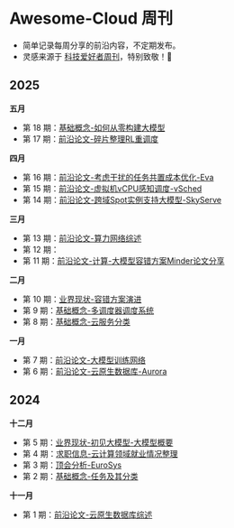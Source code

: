 # Awesome-Cloud 周刊

* 简单记录每周分享的前沿内容，不定期发布。
* 灵感来源于 [科技爱好者周刊](https://github.com/ruanyf/weekly)，特别致敬！🫡

## 2025

**五月**
* 第 18 期：[基础概念-如何从零构建大模型](./issue-18.md)
* 第 17 期：[前沿论文-碎片整理RL重调度](./issue-17.md)

**四月**
* 第 16 期：[前沿论文-考虑干扰的任务共置成本优化-Eva](./issue-16.md)
* 第 15 期：[前沿论文-虚拟机vCPU感知调度-vSched](./issue-15.md)
* 第 14 期：[前沿论文-跨域Spot实例支持大模型-SkyServe](./issue-14.md)

**三月**
* 第 13 期：[前沿论文-算力网络综述](./issue-13.md)
* 第 12 期：
* 第 11 期：[前沿论文-计算-大模型容错方案Minder论文分享](./issue-11.md)

**二月**
* 第 10 期：[业界现状-容错方案演进](./issue-10.md)
* 第 9 期：[基础概念-多调度器调度系统](./issue-9.md)
* 第 8 期：[基础概念-云服务分类](./issue-8.md)

**一月**
* 第 7 期：[前沿论文-大模型训练网络](./issue-7.md)
* 第 6 期：[前沿论文-云原生数据库-Aurora](./issue-6.md)

## 2024

**十二月**
* 第 5 期：[业界现状-初见大模型-大模型概要](./issue-5.md)
* 第 4 期：[求职信息-云计算领域就业情况整理](./issue-4.md)
* 第 3 期：[顶会分析-EuroSys](./issue-3.md)
* 第 2 期：[基础概念-任务及其分类](./issue-2.md)

**十一月**
* 第 1 期：[前沿论文-云原生数据库综述](./issue-1.md)
